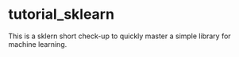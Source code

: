 # tutorial_sklearn
This is a sklern short check-up to quickly master a simple library for machine learning. 
